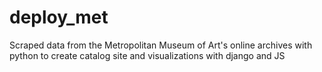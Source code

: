 # deploy_met
Scraped data from the Metropolitan Museum of Art's online archives with python to create catalog site and visualizations with django and JS
